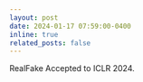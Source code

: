 ```yaml
---
layout: post
date: 2024-01-17 07:59:00-0400
inline: true
related_posts: false
---
```


RealFake Accepted to ICLR 2024. 
